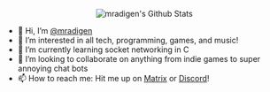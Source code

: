 <p align="center">
	<img alt="mradigen's Github Stats" src="https://github-readme-stats.vercel.app/api?username=mradigen&theme=radical&show_icons=true&hide=issues" />
</p>

<!-- ![mradigen's GitHub stats](https://github-readme-stats.vercel.app/api?username=mradigen&count_private=true)
![mradigen's GitHub stats](https://github-readme-stats.vercel.app/api?username=mradigen&show_icons=true)
![mradigen's GitHub stats](https://github-readme-stats.vercel.app/api?username=mradigen&theme=radical&show_icons=true&count_private=true)
[![DiscordReplyForMe Card](https://github-readme-stats.vercel.app/api/pin/?username=mradigen&repo=discord-reply-forme&theme=radical)](https://github.com/mradigen/discord-reply-forme) -->

- 👋 Hi, I’m [@mradigen](https://github.com/mradigen)
- 👀 I’m interested in all tech, programming, games, and music!
- 🌱 I’m currently learning socket networking in C
- 💞️ I’m looking to collaborate on anything from indie games to super annoying chat bots
- 📫 How to reach me: Hit me up on [Matrix](https://matrix.to/#/@adigen:matrix.org) or [Discord](https://discord.com/invite/wAgek5p)!
